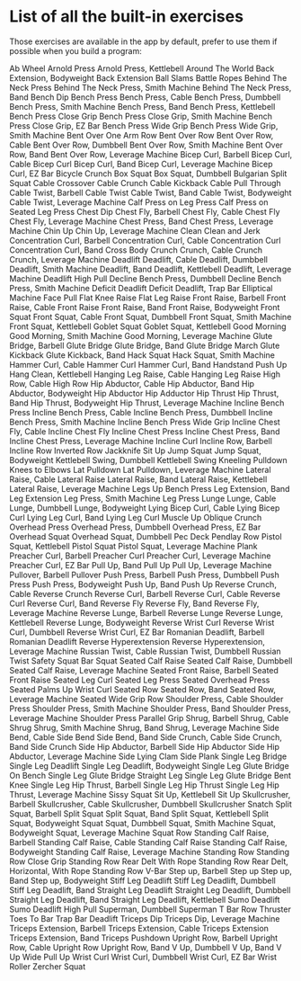 # List of all the built-in exercises

Those exercises are available in the app by default, prefer to use them if possible when you build a program:

Ab Wheel
Arnold Press
Arnold Press, Kettlebell
Around The World
Back Extension, Bodyweight
Back Extension
Ball Slams
Battle Ropes
Behind The Neck Press
Behind The Neck Press, Smith Machine
Behind The Neck Press, Band
Bench Dip
Bench Press
Bench Press, Cable
Bench Press, Dumbbell
Bench Press, Smith Machine
Bench Press, Band
Bench Press, Kettlebell
Bench Press Close Grip
Bench Press Close Grip, Smith Machine
Bench Press Close Grip, EZ Bar
Bench Press Wide Grip
Bench Press Wide Grip, Smith Machine
Bent Over One Arm Row
Bent Over Row
Bent Over Row, Cable
Bent Over Row, Dumbbell
Bent Over Row, Smith Machine
Bent Over Row, Band
Bent Over Row, Leverage Machine
Bicep Curl, Barbell
Bicep Curl, Cable
Bicep Curl
Bicep Curl, Band
Bicep Curl, Leverage Machine
Bicep Curl, EZ Bar
Bicycle Crunch
Box Squat
Box Squat, Dumbbell
Bulgarian Split Squat
Cable Crossover
Cable Crunch
Cable Kickback
Cable Pull Through
Cable Twist, Barbell
Cable Twist
Cable Twist, Band
Cable Twist, Bodyweight
Cable Twist, Leverage Machine
Calf Press on Leg Press
Calf Press on Seated Leg Press
Chest Dip
Chest Fly, Barbell
Chest Fly, Cable
Chest Fly
Chest Fly, Leverage Machine
Chest Press, Band
Chest Press, Leverage Machine
Chin Up
Chin Up, Leverage Machine
Clean
Clean and Jerk
Concentration Curl, Barbell
Concentration Curl, Cable
Concentration Curl
Concentration Curl, Band
Cross Body Crunch
Crunch, Cable
Crunch
Crunch, Leverage Machine
Deadlift
Deadlift, Cable
Deadlift, Dumbbell
Deadlift, Smith Machine
Deadlift, Band
Deadlift, Kettlebell
Deadlift, Leverage Machine
Deadlift High Pull
Decline Bench Press, Dumbbell
Decline Bench Press, Smith Machine
Deficit Deadlift
Deficit Deadlift, Trap Bar
Elliptical Machine
Face Pull
Flat Knee Raise
Flat Leg Raise
Front Raise, Barbell
Front Raise, Cable
Front Raise
Front Raise, Band
Front Raise, Bodyweight
Front Squat
Front Squat, Cable
Front Squat, Dumbbell
Front Squat, Smith Machine
Front Squat, Kettlebell
Goblet Squat
Goblet Squat, Kettlebell
Good Morning
Good Morning, Smith Machine
Good Morning, Leverage Machine
Glute Bridge, Barbell
Glute Bridge
Glute Bridge, Band
Glute Bridge March
Glute Kickback
Glute Kickback, Band
Hack Squat
Hack Squat, Smith Machine
Hammer Curl, Cable
Hammer Curl
Hammer Curl, Band
Handstand Push Up
Hang Clean, Kettlebell
Hanging Leg Raise, Cable
Hanging Leg Raise
High Row, Cable
High Row
Hip Abductor, Cable
Hip Abductor, Band
Hip Abductor, Bodyweight
Hip Abductor
Hip Adductor
Hip Thrust
Hip Thrust, Band
Hip Thrust, Bodyweight
Hip Thrust, Leverage Machine
Incline Bench Press
Incline Bench Press, Cable
Incline Bench Press, Dumbbell
Incline Bench Press, Smith Machine
Incline Bench Press Wide Grip
Incline Chest Fly, Cable
Incline Chest Fly
Incline Chest Press
Incline Chest Press, Band
Incline Chest Press, Leverage Machine
Incline Curl
Incline Row, Barbell
Incline Row
Inverted Row
Jackknife Sit Up
Jump Squat
Jump Squat, Bodyweight
Kettlebell Swing, Dumbbell
Kettlebell Swing
Kneeling Pulldown
Knees to Elbows
Lat Pulldown
Lat Pulldown, Leverage Machine
Lateral Raise, Cable
Lateral Raise
Lateral Raise, Band
Lateral Raise, Kettlebell
Lateral Raise, Leverage Machine
Legs Up Bench Press
Leg Extension, Band
Leg Extension
Leg Press, Smith Machine
Leg Press
Lunge
Lunge, Cable
Lunge, Dumbbell
Lunge, Bodyweight
Lying Bicep Curl, Cable
Lying Bicep Curl
Lying Leg Curl, Band
Lying Leg Curl
Muscle Up
Oblique Crunch
Overhead Press
Overhead Press, Dumbbell
Overhead Press, EZ Bar
Overhead Squat
Overhead Squat, Dumbbell
Pec Deck
Pendlay Row
Pistol Squat, Kettlebell
Pistol Squat
Pistol Squat, Leverage Machine
Plank
Preacher Curl, Barbell
Preacher Curl
Preacher Curl, Leverage Machine
Preacher Curl, EZ Bar
Pull Up, Band
Pull Up
Pull Up, Leverage Machine
Pullover, Barbell
Pullover
Push Press, Barbell
Push Press, Dumbbell
Push Press
Push Press, Bodyweight
Push Up, Band
Push Up
Reverse Crunch, Cable
Reverse Crunch
Reverse Curl, Barbell
Reverse Curl, Cable
Reverse Curl
Reverse Curl, Band
Reverse Fly
Reverse Fly, Band
Reverse Fly, Leverage Machine
Reverse Lunge, Barbell
Reverse Lunge
Reverse Lunge, Kettlebell
Reverse Lunge, Bodyweight
Reverse Wrist Curl
Reverse Wrist Curl, Dumbbell
Reverse Wrist Curl, EZ Bar
Romanian Deadlift, Barbell
Romanian Deadlift
Reverse Hyperextension
Reverse Hyperextension, Leverage Machine
Russian Twist, Cable
Russian Twist, Dumbbell
Russian Twist
Safety Squat Bar Squat
Seated Calf Raise
Seated Calf Raise, Dumbbell
Seated Calf Raise, Leverage Machine
Seated Front Raise, Barbell
Seated Front Raise
Seated Leg Curl
Seated Leg Press
Seated Overhead Press
Seated Palms Up Wrist Curl
Seated Row
Seated Row, Band
Seated Row, Leverage Machine
Seated Wide Grip Row
Shoulder Press, Cable
Shoulder Press
Shoulder Press, Smith Machine
Shoulder Press, Band
Shoulder Press, Leverage Machine
Shoulder Press Parallel Grip
Shrug, Barbell
Shrug, Cable
Shrug
Shrug, Smith Machine
Shrug, Band
Shrug, Leverage Machine
Side Bend, Cable
Side Bend
Side Bend, Band
Side Crunch, Cable
Side Crunch, Band
Side Crunch
Side Hip Abductor, Barbell
Side Hip Abductor
Side Hip Abductor, Leverage Machine
Side Lying Clam
Side Plank
Single Leg Bridge
Single Leg Deadlift
Single Leg Deadlift, Bodyweight
Single Leg Glute Bridge On Bench
Single Leg Glute Bridge Straight Leg
Single Leg Glute Bridge Bent Knee
Single Leg Hip Thrust, Barbell
Single Leg Hip Thrust
Single Leg Hip Thrust, Leverage Machine
Sissy Squat
Sit Up, Kettlebell
Sit Up
Skullcrusher, Barbell
Skullcrusher, Cable
Skullcrusher, Dumbbell
Skullcrusher
Snatch
Split Squat, Barbell
Split Squat
Split Squat, Band
Split Squat, Kettlebell
Split Squat, Bodyweight
Squat
Squat, Dumbbell
Squat, Smith Machine
Squat, Bodyweight
Squat, Leverage Machine
Squat Row
Standing Calf Raise, Barbell
Standing Calf Raise, Cable
Standing Calf Raise
Standing Calf Raise, Bodyweight
Standing Calf Raise, Leverage Machine
Standing Row
Standing Row Close Grip
Standing Row Rear Delt With Rope
Standing Row Rear Delt, Horizontal, With Rope
Standing Row V-Bar
Step up, Barbell
Step up
Step up, Band
Step up, Bodyweight
Stiff Leg Deadlift
Stiff Leg Deadlift, Dumbbell
Stiff Leg Deadlift, Band
Straight Leg Deadlift
Straight Leg Deadlift, Dumbbell
Straight Leg Deadlift, Band
Straight Leg Deadlift, Kettlebell
Sumo Deadlift
Sumo Deadlift High Pull
Superman, Dumbbell
Superman
T Bar Row
Thruster
Toes To Bar
Trap Bar Deadlift
Triceps Dip
Triceps Dip, Leverage Machine
Triceps Extension, Barbell
Triceps Extension, Cable
Triceps Extension
Triceps Extension, Band
Triceps Pushdown
Upright Row, Barbell
Upright Row, Cable
Upright Row
Upright Row, Band
V Up, Dumbbell
V Up, Band
V Up
Wide Pull Up
Wrist Curl
Wrist Curl, Dumbbell
Wrist Curl, EZ Bar
Wrist Roller
Zercher Squat
